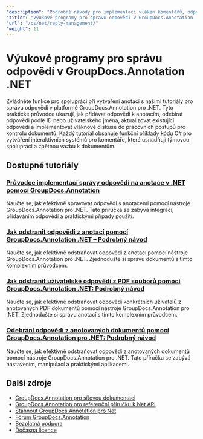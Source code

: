 ```yaml
---
"description": "Podrobné návody pro implementaci vláken komentářů, odpovědí a společných diskusí s GroupDocs.Annotation pro .NET."
"title": "Výukové programy pro správu odpovědí v GroupDocs.Annotation .NET"
"url": "/cs/net/reply-management/"
"weight": 11
---
```


# Výukové programy pro správu odpovědí v GroupDocs.Annotation .NET

Zvládněte funkce pro spolupráci při vytváření anotací s našimi tutoriály pro správu odpovědí v platformě GroupDocs.Annotation pro .NET. Tyto praktické průvodce ukazují, jak přidávat odpovědi k anotacím, odebírat odpovědi podle ID nebo uživatelského jména, aktualizovat existující odpovědi a implementovat vláknové diskuse do pracovních postupů pro kontrolu dokumentů. Každý tutoriál obsahuje funkční příklady kódu C# pro vytváření interaktivních systémů pro komentáře, které usnadňují týmovou spolupráci a zpětnou vazbu k dokumentům.

## Dostupné tutoriály

### [Průvodce implementací správy odpovědí na anotace v .NET pomocí GroupDocs.Annotation](./groupdocs-annotation-net-reply-management-guide/)
Naučte se, jak efektivně spravovat odpovědi s anotacemi pomocí nástroje GroupDocs.Annotation pro .NET. Tato příručka se zabývá integrací, přidáváním odpovědí a praktickými případy použití.

### [Jak odstranit odpovědi z anotací pomocí GroupDocs.Annotation .NET – Podrobný návod](./remove-replies-groupdocs-annotation-net-guide/)
Naučte se, jak efektivně odstraňovat odpovědi z anotací pomocí nástroje GroupDocs.Annotation pro .NET. Zjednodušte si správu dokumentů s tímto komplexním průvodcem.

### [Jak odstranit uživatelské odpovědi z PDF souborů pomocí GroupDocs.Annotation .NET: Podrobný návod](./remove-user-replies-groupdocs-annotation-net/)
Naučte se, jak efektivně odstraňovat odpovědi konkrétních uživatelů z anotovaných PDF dokumentů pomocí nástroje GroupDocs.Annotation pro .NET. Zjednodušte si správu anotací s tímto komplexním průvodcem.

### [Odebrání odpovědí z anotovaných dokumentů pomocí GroupDocs.Annotation pro .NET: Podrobný návod](./remove-replies-groupdocs-annotation-net/)
Naučte se, jak efektivně odstraňovat odpovědi z anotovaných dokumentů pomocí nástroje GroupDocs.Annotation pro .NET. Tato příručka se zabývá nastavením, manipulací a praktickými aplikacemi.

## Další zdroje

- [GroupDocs.Annotation pro síťovou dokumentaci](https://docs.groupdocs.com/annotation/net/)
- [GroupDocs.Annotation pro referenční příručku k Net API](https://reference.groupdocs.com/annotation/net/)
- [Stáhnout GroupDocs.Annotation pro Net](https://releases.groupdocs.com/annotation/net/)
- [Fórum GroupDocs.Annotation](https://forum.groupdocs.com/c/annotation)
- [Bezplatná podpora](https://forum.groupdocs.com/)
- [Dočasná licence](https://purchase.groupdocs.com/temporary-license/)